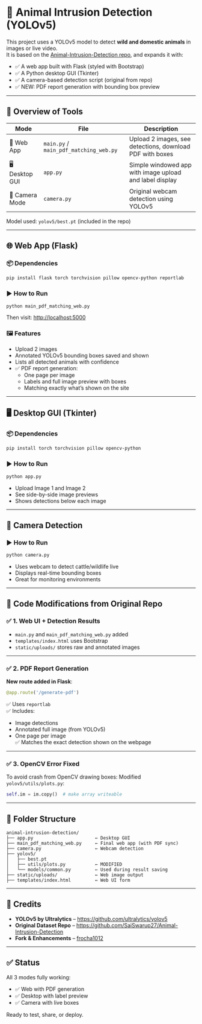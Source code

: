 
# 🐄 Animal Intrusion Detection (YOLOv5)

This project uses a YOLOv5 model to detect **wild and domestic animals** in images or live video.  
It is based on the [Animal-Intrusion-Detection repo](https://github.com/SaiSwarup27/Animal-Intrusion-Detection), and expands it with:

- ✅ A web app built with Flask (styled with Bootstrap)
- ✅ A Python desktop GUI (Tkinter)
- ✅ A camera-based detection script (original from repo)
- ✅ NEW: PDF report generation with bounding box preview

---

## 🧠 Overview of Tools

| Mode          | File                      | Description                                                                 |
|---------------|---------------------------|-----------------------------------------------------------------------------|
| 🧪 Web App     | `main.py` / `main_pdf_matching_web.py` | Upload 2 images, see detections, download PDF with boxes                    |
| 🖥 Desktop GUI | `app.py`                  | Simple windowed app with image upload and label display                     |
| 🎥 Camera Mode | `camera.py`               | Original webcam detection using YOLOv5                                      |

Model used: `yolov5/best.pt` (included in the repo)

---

## 🌐 Web App (Flask)

### 📦 Dependencies

```bash
pip install flask torch torchvision pillow opencv-python reportlab
```

### ▶️ How to Run

```bash
python main_pdf_matching_web.py
```

Then visit: [http://localhost:5000](http://localhost:5000)

### 🖼 Features
- Upload 2 images
- Annotated YOLOv5 bounding boxes saved and shown
- Lists all detected animals with confidence
- ✅ PDF report generation:
  - One page per image
  - Labels and full image preview with boxes
  - Matching exactly what’s shown on the site

---

## 🖥 Desktop GUI (Tkinter)

### 📦 Dependencies

```bash
pip install torch torchvision pillow opencv-python
```

### ▶️ How to Run

```bash
python app.py
```

- Upload Image 1 and Image 2
- See side-by-side image previews
- Shows detections below each image

---

## 🎥 Camera Detection

### ▶️ How to Run

```bash
python camera.py
```

- Uses webcam to detect cattle/wildlife live
- Displays real-time bounding boxes
- Great for monitoring environments

---

## 🔧 Code Modifications from Original Repo

### ✅ 1. Web UI + Detection Results
- `main.py` and `main_pdf_matching_web.py` added
- `templates/index.html` uses Bootstrap
- `static/uploads/` stores raw and annotated images

---

### ✅ 2. PDF Report Generation

**New route added in Flask**:
```python
@app.route('/generate-pdf')
```

✅ Uses `reportlab`  
✅ Includes:
- Image detections
- Annotated full image (from YOLOv5)
- One page per image  
✅ Matches the exact detection shown on the webpage

---

### ✅ 3. OpenCV Error Fixed

To avoid crash from OpenCV drawing boxes:
Modified `yolov5/utils/plots.py`:
```python
self.im = im.copy()  # make array writeable
```

---

## 📁 Folder Structure

```
animal-intrusion-detection/
├── app.py                       ← Desktop GUI
├── main_pdf_matching_web.py     ← Final web app (with PDF sync)
├── camera.py                    ← Webcam detection
├── yolov5/
│   ├── best.pt
│   ├── utils/plots.py           ← MODIFIED
│   └── models/common.py         ← Used during result saving
├── static/uploads/              ← Web image output
├── templates/index.html         ← Web UI form
```

---

## 🙏 Credits

- **YOLOv5 by Ultralytics** – https://github.com/ultralytics/yolov5  
- **Original Dataset Repo** – https://github.com/SaiSwarup27/Animal-Intrusion-Detection  
- **Fork & Enhancements** – [frocha1012](https://github.com/frocha1012)

---

## ✅ Status

All 3 modes fully working:

- ✅ Web with PDF generation
- ✅ Desktop with label preview
- ✅ Camera with live boxes

Ready to test, share, or deploy.
